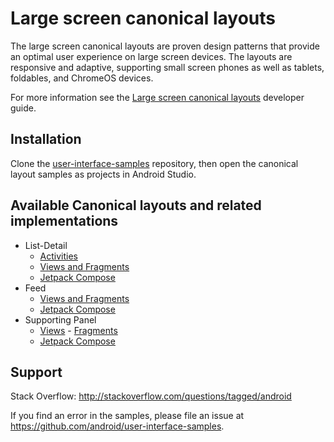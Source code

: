 # Large screen canonical layouts

The large screen canonical layouts are proven design patterns that provide an optimal user experience on large screen devices. The layouts are responsive and adaptive, supporting small screen phones as well as tablets, foldables, and ChromeOS devices.

For more information see the [Large screen canonical layouts](https://developer.android.com/guide/topics/large-screens/large-screen-canonical-layouts) developer guide.

## Installation

Clone the [user-interface-samples](https://github.com/android/user-interface-samples) repository, then open the canonical layout samples as projects in Android Studio.

## Available Canonical layouts and related implementations
- List-Detail
    - [Activities](https://github.com/android/user-interface-samples/tree/main/CanonicalLayouts/list-detail-activity-embedding)
    - [Views and Fragments](https://github.com/android/user-interface-samples/tree/main/CanonicalLayouts/list-detail-sliding-pane)
    - [Jetpack Compose](https://github.com/android/user-interface-samples/tree/main/CanonicalLayouts/list-detail-compose)
- Feed
    - [Views and Fragments](https://github.com/android/user-interface-samples/tree/main/CanonicalLayouts/feed-view)
    - [Jetpack Compose](https://github.com/android/user-interface-samples/tree/main/CanonicalLayouts/feed-compose)
- Supporting Panel
    - [Views](https://github.com/android/user-interface-samples/tree/main/CanonicalLayouts/supporting-panel-views)
    - [Fragments](https://github.com/android/user-interface-samples/tree/main/CanonicalLayouts/supporting-panel-fragments)
    - [Jetpack Compose](https://github.com/android/user-interface-samples/tree/main/CanonicalLayouts/supporting-panel-compose)

## Support

Stack Overflow: http://stackoverflow.com/questions/tagged/android

If you find an error in the samples, please file an issue at https://github.com/android/user-interface-samples.

